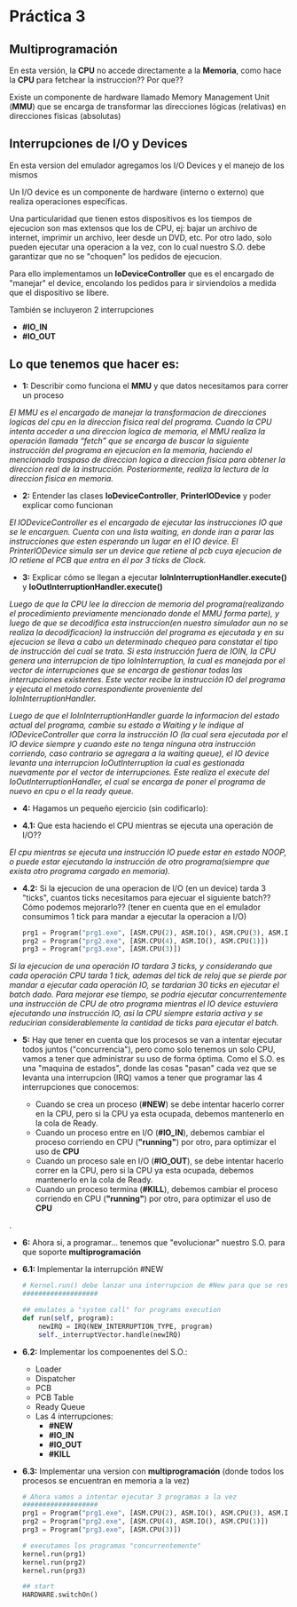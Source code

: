 # Práctica 3
## Multiprogramación


En esta versión, la __CPU__ no accede directamente a la __Memoria__, como hace la __CPU__ para fetchear la instruccion?? Por que??

Existe un componente de hardware llamado Memory Management Unit (__MMU__) que se encarga de transformar las direcciones lógicas (relativas)  en direcciones físicas (absolutas)



## Interrupciones de I/O y Devices

En esta version del emulador agregamos los I/O Devices y el manejo de los mismos

Un I/O device es un componente de hardware (interno o externo) que realiza operaciones específicas.

Una particularidad que tienen estos dispositivos es los tiempos de ejecucion son mas extensos que los de CPU, ej: bajar un archivo de internet, imprimir un archivo, leer desde un DVD, etc.
Por otro lado, solo pueden ejecutar una operacion a la vez, con lo cual nuestro S.O. debe garantizar que no se "choquen" los pedidos de ejecucion.

Para ello implementamos un __IoDeviceController__ que es el encargado de "manejar" el device, encolando los pedidos para ir sirviendolos a medida que el dispositivo se libere.


También se incluyeron 2 interrupciones 

- __#IO_IN__
- __#IO_OUT__



## Lo que tenemos que hacer es:

- __1:__ Describir como funciona el __MMU__ y que datos necesitamos para correr un proceso

<em>El  MMU es el encargado de manejar la transformacion de direcciones logicas del cpu en la direccion fisica real del programa. 
Cuando la CPU intenta acceder a una direccion logica de memoria, el MMU realiza la operación llamada “fetch” que se encarga de buscar la siguiente instrucción del programa en ejecucion en la memoria, haciendo el mencionado traspaso de direccion logica a direccion fisica para obtener la direccion real de la instrucción. Posteriormente, realiza la lectura de la direccion fisica en memoria. </em>

- __2:__ Entender las clases __IoDeviceController__, __PrinterIODevice__ y poder explicar como funcionan

<em>El IODeviceController es el encargado de ejecutar las instrucciones IO que se le encarguen. Cuenta con una lista waiting, en donde iran a parar las instrucciones que esten esperando un lugar en el IO device. El PrinterIODevice simula ser un device que retiene al pcb cuya ejecucion de IO retiene al PCB que entra en él por 3 ticks de Clock.</em>

- __3:__ Explicar cómo se llegan a ejecutar __IoInInterruptionHandler.execute()__ y  __IoOutInterruptionHandler.execute()__

<em> Luego de que la CPU lee la direccion de memoria del programa(realizando el procedimiento previamente mencionado donde el MMU forma parte), y luego de que se decodifica esta instruccion(en nuestro simulador aun no se realiza la decodificacion) la instrucción del programa es ejecutada y en su ejecucion se lleva a cabo un determinado chequeo para constatar el tipo de instrucción del cual se trata. Si esta instrucción fuera de IOIN, la CPU genera una interrupcion de tipo IoInInterruption, la cual es manejada por el vector de interrupciones que se encarga de gestionar todas las interrupciones existentes. Este vector recibe la instrucción IO del programa y ejecuta el metodo correspondiente proveniente del IoInInterruptionHandler.</em>  

<em> Luego de que el IoInInterruptionHandler guarde la informacion del estado actual del programa, cambie su estado a Waiting y le indique al IODeviceController que corra la instrucción IO (la cual sera ejecutada por el IO device siempre y cuando este no tenga ninguna otra instrucción corriendo, caso contrario se agregara a la waiting queue), el IO device levanta una interrupcion IoOutInterruption la cual es gestionada nuevamente por el vector de interrupciones. Este realiza el execute del IoOutInterruptionHandler, el cual se encarga de poner el programa de nuevo en cpu o el la ready queue.  </em>

- __4:__    Hagamos un pequeño ejercicio (sin codificarlo):

- __4.1:__ Que esta haciendo el CPU mientras se ejecuta una operación de I/O??

<em> El cpu mientras se ejecuta una instrucción IO puede estar en estado NOOP, o puede estar ejecutando la instrucción de otro programa(siempre que exista otro programa cargado en memoria). </em>

- __4.2:__ Si la ejecucion de una operacion de I/O (en un device) tarda 3 "ticks", cuantos ticks necesitamos para ejecuar el siguiente batch?? Cómo podemos mejorarlo??
    (tener en cuenta que en el emulador consumimos 1 tick para mandar a ejecutar la operacion a I/O)

    ```python
    prg1 = Program("prg1.exe", [ASM.CPU(2), ASM.IO(), ASM.CPU(3), ASM.IO(), ASM.CPU(2)])
    prg2 = Program("prg2.exe", [ASM.CPU(4), ASM.IO(), ASM.CPU(1)])
    prg3 = Program("prg3.exe", [ASM.CPU(3)])
    ```

<em>Si la ejecucion de una operación IO tardara 3 ticks, y considerando que cada operación CPU tarda 1 tick, ademas del tick de reloj que se pierde por mandar a ejecutar cada operación IO, se tardarian 30 ticks en ejecutar el batch dado. Para mejorar ese tiempo, se podria ejecutar concurrentemente una instrucción de CPU de otro programa mientras el IO device estuviera ejecutando una instrucción IO, asi la CPU siempre estaria activa y se reducirian considerablemente la cantidad de ticks para ejecutar el batch. </em>


- __5:__ Hay que tener en cuenta que los procesos se van a intentar ejecutar todos juntos ("concurrencia"), pero como solo tenemos un solo CPU, vamos a tener que administrar su uso de forma óptima.
      Como el S.O. es una "maquina de estados", donde las cosas "pasan" cada vez que se levanta una interrupcion (IRQ) vamos a tener que programar las 4 interrupciones que conocemos:  
    
    - Cuando se crea un proceso (__#NEW__) se debe intentar hacerlo correr en la CPU, pero si la CPU ya esta ocupada, debemos mantenerlo en la cola de Ready.
    - Cuando un proceso entre en I/O (__#IO_IN__), debemos cambiar el proceso corriendo en CPU (__"running"__) por otro, para optimizar el uso de __CPU__
    - Cuando un proceso sale en I/O (__#IO_OUT__), se debe intentar hacerlo correr en la CPU, pero si la CPU ya esta ocupada, debemos mantenerlo en la cola de Ready.
    - Cuando un proceso termina (__#KILL__), debemos cambiar el proceso corriendo en CPU (__"running"__) por otro, para optimizar el uso de __CPU__

.

- __6:__ Ahora si, a programar... tenemos que "evolucionar" nuestro S.O. para que soporte __multiprogramación__  

- __6.1:__ Implementar la interrupción #NEW
    ```python
    # Kernel.run() debe lanzar una interrupcion de #New para que se resuelva luego por el S.O. 
    ###################

    ## emulates a "system call" for programs execution
    def run(self, program):
        newIRQ = IRQ(NEW_INTERRUPTION_TYPE, program)
        self._interruptVector.handle(newIRQ)
    ```

- __6.2:__ Implementar los compoenentes del S.O.: 
    - Loader
    - Dispatcher
    - PCB
    - PCB Table
    - Ready Queue
    - Las 4 interrupciones: 
        - __#NEW__ 
        - __#IO_IN__
        - __#IO_OUT__
        - __#KILL__



- __6.3:__        Implementar una version con __multiprogramación__ (donde todos los procesos se encuentran en memoria a la vez)


    ```python
    # Ahora vamos a intentar ejecutar 3 programas a la vez
    ###################
    prg1 = Program("prg1.exe", [ASM.CPU(2), ASM.IO(), ASM.CPU(3), ASM.IO(), ASM.CPU(2)])
    prg2 = Program("prg2.exe", [ASM.CPU(4), ASM.IO(), ASM.CPU(1)])
    prg3 = Program("prg3.exe", [ASM.CPU(3)])

    # executamos los programas "concurrentemente"
    kernel.run(prg1)
    kernel.run(prg2)
    kernel.run(prg3)

    ## start
    HARDWARE.switchOn()

    ```
